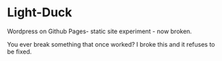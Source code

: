 # Light-Duck
Wordpress on Github Pages- static site experiment - now broken.

You ever break something that once worked? I broke this and it refuses to be fixed. 

